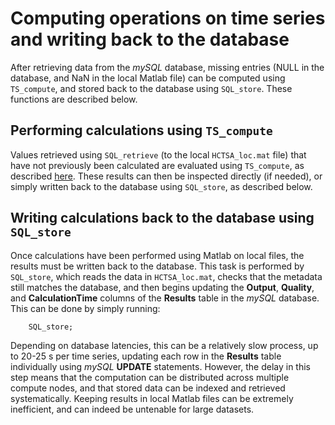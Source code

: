 # Computing operations on time series and writing back to the database

After retrieving data from the *mySQL* database, missing entries (NULL in the database, and NaN in the local Matlab file) can be computed using `TS_compute`, and stored back to the database using `SQL_store`.
These functions are described below.

## Performing calculations using `TS_compute`
<!--{#sec:performing_calculations}-->

Values retrieved using `SQL_retrieve` (to the local `HCTSA_loc.mat` file) that have not previously been calculated are evaluated using `TS_compute`, as described [here](running_computations.md).
These results can then be inspected directly (if needed), or simply written back to the database using `SQL_store`, as described below.

## Writing calculations back to the database using `SQL_store`
<!--{#sec:writingCalcsDatabase}-->

Once calculations have been performed using Matlab on local files, the results must be written back to the database.
This task is performed by `SQL_store`, which reads the data in `HCTSA_loc.mat`, checks that the metadata still matches the database, and then begins updating the **Output**, **Quality**, and **CalculationTime** columns of the **Results** table in the *mySQL* database.
This can be done by simply running:

        SQL_store;

Depending on database latencies, this can be a relatively slow process, up to 20-25 s per time series, updating each row in the **Results** table individually using *mySQL* **UPDATE** statements.
However, the delay in this step means that the computation can be distributed across multiple compute nodes, and that stored data can be indexed and retrieved systematically.
Keeping results in local Matlab files can be extremely inefficient, and can indeed be untenable for large datasets.
